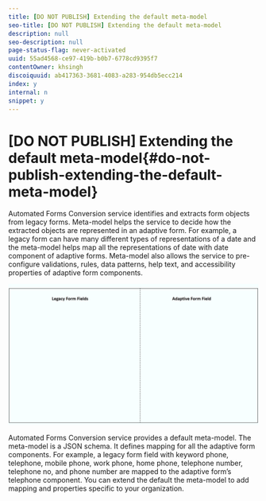 ```yaml
---
title: [DO NOT PUBLISH] Extending the default meta-model
seo-title: [DO NOT PUBLISH] Extending the default meta-model
description: null
seo-description: null
page-status-flag: never-activated
uuid: 55ad4568-ce97-419b-b0b7-6778cd9395f7
contentOwner: khsingh
discoiquuid: ab417363-3681-4083-a283-954db5ecc214
index: y
internal: n
snippet: y
---
```


# [DO NOT PUBLISH] Extending the default meta-model{#do-not-publish-extending-the-default-meta-model}

Automated Forms Conversion service identifies and extracts form objects from legacy forms. Meta-model helps the service to decide how the extracted objects are represented in an adaptive form. For example, a legacy form can have many different types of representations of a date and the meta-model helps map all the representations of date with date component of adaptive forms. Meta-model also allows the service to pre-configure validations, rules, data patterns, help text, and accessibility properties of adaptive form components.

![](assets/meta-model.gif)

Automated Forms Conversion service provides a default meta-model. The meta-model is a JSON schema. It defines mapping for all the adaptive form components. For example, a legacy form field with keyword phone, telephone, mobile phone, work phone, home phone, telephone number, telephone no, and phone number are mapped to the adaptive form’s telephone component. You can extend the default the meta-model to add mapping and properties specific to your organization.
